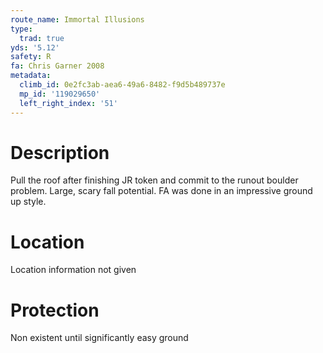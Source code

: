 ```yaml
---
route_name: Immortal Illusions
type:
  trad: true
yds: '5.12'
safety: R
fa: Chris Garner 2008
metadata:
  climb_id: 0e2fc3ab-aea6-49a6-8482-f9d5b489737e
  mp_id: '119029650'
  left_right_index: '51'
---
```

# Description
Pull the roof after finishing JR token and commit to the runout boulder problem. Large, scary fall potential. FA was done in an impressive ground up style.

# Location
Location information not given

# Protection
Non existent until significantly easy ground
